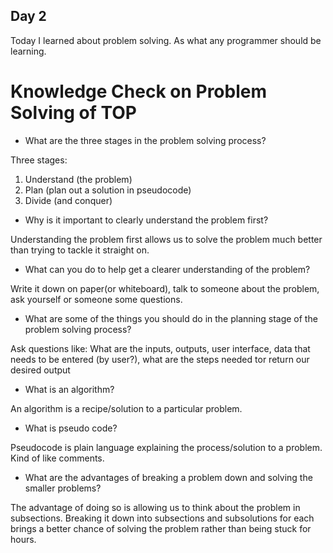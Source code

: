 ## Day 2

Today I learned about problem solving. As what any programmer should be learning.

# Knowledge Check on Problem Solving of TOP

- What are the three stages in the problem solving process?

Three stages:

1) Understand (the problem)
2) Plan (plan out a solution in pseudocode)
3) Divide (and conquer)

- Why is it important to clearly understand the problem first?

Understanding the problem first allows us to solve the problem much better than trying to tackle it straight on.

- What can you do to help get a clearer understanding of the problem?

Write it down on paper(or whiteboard), talk to someone about the problem, ask yourself or someone some questions.

- What are some of the things you should do in the planning stage of the problem solving process?

Ask questions like: What are the inputs, outputs, user interface, data that needs to be entered (by user?), what are the steps needed tor return our desired output

- What is an algorithm?

An algorithm is a recipe/solution to a particular problem.

- What is pseudo code?

Pseudocode is plain language explaining the process/solution to a problem. Kind of like comments.

- What are the advantages of breaking a problem down and solving the smaller problems?

The advantage of doing so is allowing us to think about the problem in subsections. Breaking it down into subsections and subsolutions for each brings a better chance of solving the problem rather than being stuck for hours.